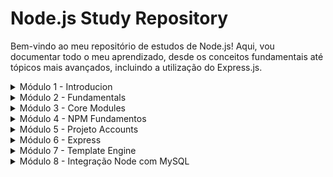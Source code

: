 # Node.js Study Repository
Bem-vindo ao meu repositório de estudos de Node.js! Aqui, vou documentar todo o meu aprendizado, desde os conceitos fundamentais até tópicos mais avançados, incluindo a utilização do Express.js.

<!--Divisão do módulo 1-->

<details>
    <summary>
        Módulo 1 - Introducion
    </summary>
    <br>
    
>Nesta seção, aprendi os fundamentos essenciais para começar com Node.js

1. O que é Node.js – Entendimento básico sobre o que é o Node.js, um ambiente de execução para JavaScript no lado do servidor.
 
2. npm – O que é o npm (Node Package Manager), seu uso para gerenciar pacotes e dependências.

3. Instalação – Como instalar o Node.js em diferentes sistemas operacionais (Windows e Linux), além do VS Code e Cmder, ferramentas de desenvolvimento.
 
4. Primeiros passos com Node.js – Execução de scripts básicos no Node.js, incluindo a criação do primeiro programa e uso de módulos.

</details>

<!--Divisão do módulo 2-->

<details>
    <summary>
        Módulo 2 - Fundamentals
    </summary>
    <br>
    
>Nesta seção, aprofundei meus conhecimentos em Node.js, explorando conceitos essenciais.

1. Módulos – Entendimento do que são módulos, incluindo internos e externos, e a diferença entre importação e exportação de módulos.

2. Core Modules – Uma visão sobre os módulos nativos do Node.js e sua utilidade.
Argumentos da linha de comando – Como ler e manipular argumentos fornecidos ao executar scripts no terminal.

3. Console e visualização – Técnicas para melhorar a visualização no console e a manipulação de dados de entrada.

4. Event Loop e Event Emitter – Conceitos do Event Loop e o funcionamento do Event Emitter para lidar com eventos no Node.js.

5. Execução síncrona e assíncrona – Diferença entre operações síncronas e assíncronas no Node.js.

6. Tratamento de erros – Como o Node.js gerencia erros e boas práticas para tratá-los.
    
</details>

<!--Divisão do módulo 3-->

<details>
    <summary>
        Módulo 3 - Core Modules
    </summary>
    <br>
    
>Nesta seção, aprofundei meus conhecimentos em Core Modules do Node!

1. Module http: Como instanciar um servidor. Usei a classe createServer para criar o servidor e listen para definir a porta da aplicação. No exemplo prático, retornei um HTML para a página.

2. Module url: - O módulo url serve para isolar uma URL que passamos para o método parse. Podemos resgatar: host, path, search, query e etc. A partir desses dados, podemos alterar a lógica do nosso programa. Usei para definir a lógica quando tivesse entrada de argumentos pela url do servidor http.

3. Module File System: O módulo File System (ou 'fs') é utilizado para manipular arquivos e diretórios. Usei para renderizar um arquivo HTML em um servidor http.

4. Module path: Serve para manipulação de caminhos de arquivos. Utilizei diversos módulos para saber mais sobre um path fictício e também fiz a criação de um path dinâmico.

</details>

<!--Divisão do módulo 4-->

<details>
    <summary>
        Módulo 4 - NPM Fundamentos
    </summary>
    <br>
    
>Nesta seção, aprofundei meus conhecimentos em Gerenciamento de Pacotes Node com npm.

1. Podemos gerenciar pacotes, configurar projeto e rodar scripts.

2. A criação de um projeto NPM sempre gera um arquivo package.json. Visualizei como funciona a organização desse arquivo.

3. Instalar módulos em ambiente de desenvolvimento.

4. Executando scripts com NPX.


</details>

<!--Divisão do módulo 5-->

<details>
    <summary>
        Módulo 5 - Projeto Accounts
    </summary>
    <br>
    
>Criação de um projeto utilizando todos os conceitos e tecnologias aprendidas até o momento

1. Projeto roda no terminal, contém criação de conta, manipulação de saldo e estilização das opcções

2.  Foram utilizados módulos internos como por exemplo o File System e módulos externos como o Chalk e Inquirer

3.  Criação de fluxo de lógica com estruturas do Node.js

4. Organização de funções para cada tarefa

</details>

<!--Divisão do módulo 6-->

<details>
    <summary>
        Módulo 6 - Express
    </summary>
    <br>
    
>Introdução ao Express, framework poderoso para criação e gerenciamento de rotas

1. Foi instalado e feita a execução de alguns parâmetros e Middlewares importantes

2. Middlewares utilizados: Leitura de corpo da requisição, arquivos estáticos, desenvolvimento de middleware

3. Criação e gerenciamento de diversas rotas

</details>

<!--Divisão do módulo 7-->

<details>
    <summary>
        Módulo 7 - Template Engine
    </summary>
    <br>
    
> Aqui foi desenvolvido aplicações e conceitos de Template Engines (Handlebars)

1. Criação de Layouts com Handlebars

2. Estruturas de controle e condicionais

3. Integrando CSS com Handlebars

4. Utilizando Partials 

</details>

<!--Divisão do módulo 8-->

<details>
    <summary>
        Módulo 8 - Integração Node com MySQL
    </summary>
    <br>
    
> Neste módulo foi abordado sobre instalação, gerenciamento e integração do MySQL com Node.js

1. Instalação e aplicação do MySQL nos ambiente de Linux e Windows 

2. Ferramenta de visualização Workbench
 
3. Operações básicas no banco com Node.js: Criação de tabelas, inserção/remoção de dados, preenchimento de formulário, atualização de registro 

4. Implementação de Connection Pool

</details>
